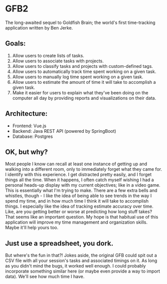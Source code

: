 # GFB2
The long-awaited sequel to Goldfish Brain; the world's first time-tracking application written by Ben Jerke. 

## Goals: 
1. Allow users to create lists of tasks.
2. Allow users to associate tasks with projects.
3. Allow users to classify tasks and projects with custom-defined tags.
4. Allow users to automatically track time spent working on a given task.
5. Allow users to manually log time spent working on a given task.
6. Allow users to estimate the amount of time it will take to accomplish a given task.
7. Make it easier for users to explain what they've been doing on the computer all day by providing reports and visualizations on their data. 

## Architecture: 
- Frontend: Vue.js
- Backend: Java REST API (powered by SpringBoot) 
- Database: Postgres

## OK, but why? 
Most people I know can recall at least one instance of getting up and walking into a different room, only to immediately forget what they came for. I identify with this experience. I get distracted pretty easily, and I forget things all the time. When it happens, I often catch myself wishing I had a personal heads-up display with my current objectives; like in a video game. This is essentially what I'm trying to make. There are a few extra bells and whistles, though - I like the idea of being able to see trends in the way I spend my time, and in how much time I think it will take to accomplish things. I especially like the idea of tracking estimate accuracy over time. Like, are you getting better or worse at predicting how long stuff takes? That seems like an important question. 
My hope is that habitual use of this application will improve my time management and organization skills. Maybe it'll help yours too. 

## Just use a spreadsheet, you dork. 
But where's the fun in that?!
Jokes aside, the original GFB could spit out a CSV file with all your session's tasks and associated timings on it. As long as you didn't mind the bugs, it worked well enough. I could probably incorporate something similar here (or maybe even provide a way to import data). We'll see how much time I have. 

